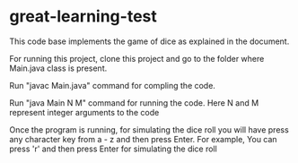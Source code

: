 # great-learning-test

This code base implements the game of dice as explained in the document.

For running this project, clone this project and go to the folder where Main.java class is present.

Run "javac Main.java" command for compling the code.

Run "java Main N M" command for running the code. Here N and M represent integer arguments to the code

Once the program is running, for simulating the dice roll you will have press any character key from a - z and then press Enter. For example, You can press 'r' and then press Enter for simulating the dice roll
